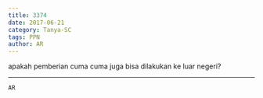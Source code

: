 ```yaml
---
title: 3374
date: 2017-06-21
category: Tanya-SC
tags: PPN
author: AR
---
```


apakah pemberian cuma cuma juga bisa dilakukan ke luar negeri?

---



`AR`
